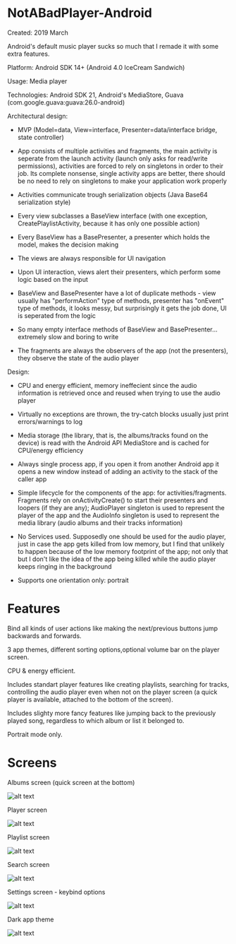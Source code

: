 # NotABadPlayer-Android

Created: 2019 March

Android's default music player sucks so much that I remade it with some extra features.

Platform: Android SDK 14+ (Android 4.0 IceCream Sandwich)

Usage: Media player

Technologies: Android SDK 21, Android's MediaStore, Guava (com.google.guava:guava:26.0-android)

Architectural design:

* MVP (Model=data, View=interface, Presenter=data/interface bridge, state controller)

* App consists of multiple activities and fragments, the main activity is seperate from the launch activity (launch only asks for read/write permissions), activities are forced to rely on singletons in order to their job. Its complete nonsense, single activity apps are better, there should be no need to rely on singletons to make your application work properly

* Activities communicate trough serialization objects (Java Base64 serialization style)

* Every view subclasses a BaseView interface (with one exception, CreatePlaylistActivity, because it has only one possible action)

* Every BaseView has a BasePresenter, a presenter which holds the model, makes the decision making

* The views are always responsible for UI navigation

* Upon UI interaction, views alert their presenters, which perform some logic based on the input

* BaseView and BasePresenter have a lot of duplicate methods - view usually has "performAction" type of methods,
presenter has "onEvent" type of methods, it looks messy, but surprisingly it gets the job done, UI is seperated from the logic

* So many empty interface methods of BaseView and BasePresenter... extremely slow and boring to write

* The fragments are always the observers of the app (not the presenters), they observe the state of the audio player

Design:

* CPU and energy efficient, memory ineffecient since the audio information is retrieved once and reused when trying to use the audio player

* Virtually no exceptions are thrown, the try-catch blocks usually just print errors/warnings to log

* Media storage (the library, that is, the albums/tracks found on the device) is read with the Android API MediaStore and is cached for CPU/energy efficiency

* Always single process app, if you open it from another Android app it opens a new window instead of adding an activity to the stack of the caller app

* Simple lifecycle for the components of the app: for activities/fragments. Fragments rely on onActivityCreate() to start their presenters and loopers (if they are any); AudioPlayer singleton is used to represent the player of the app and the AudioInfo singleton is used to represent the media library (audio albums and their tracks information)

* No Services used. Supposedly one should be used for the audio player, just in case the app gets killed from low memory, but I find that unlikely to happen because of the low memory footprint of the app; not only that but I don't like the idea of the app being killed while the audio player keeps ringing in the background

* Supports one orientation only: portrait

# Features

Bind all kinds of user actions like making the next/previous buttons jump backwards and forwards.

3 app themes, different sorting options,optional volume bar on the player screen.

CPU & energy efficient.

Includes standart player features like creating playlists, searching for tracks, controlling the audio player even when not on the player screen (a quick player is available, attached to the bottom of the screen).

Includes slighty more fancy features like jumping back to the previously played song, regardless to which album or list it belonged to.

Portrait mode only.

# Screens

Albums screen (quick screen at the bottom)

![alt text](https://github.com/felixisto/NotABadPlayer-Android/blob/master/About/1.jpg)

Player screen

![alt text](https://github.com/felixisto/NotABadPlayer-Android/blob/master/About/2.jpg)

Playlist screen

![alt text](https://github.com/felixisto/NotABadPlayer-Android/blob/master/About/3.jpg)

Search screen

![alt text](https://github.com/felixisto/NotABadPlayer-Android/blob/master/About/4.jpg)

Settings screen - keybind options

![alt text](https://github.com/felixisto/NotABadPlayer-Android/blob/master/About/8.jpg)

Dark app theme

![alt text](https://github.com/felixisto/NotABadPlayer-Android/blob/master/About/7.jpg)
